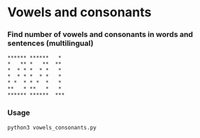 # Vowels and consonants                                                     
### Find number of vowels and consonants in words and sentences (multilingual)                      
    ****** ******   *                                                     
    *   ** *   **  **                                                        
    *  * * *  * *   *                                                        
    *  * * *  * *   *                                                        
    * *  * * *  *   *                                                        
    **   * **   *   *                                                        
    ****** ******  ***                                                       
### Usage
```
python3 vowels_consonants.py
```
